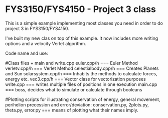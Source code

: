 FYS3150/FYS4150 - Project 3 class
============
This is a simple example implementing most classes you need in order to do project 3 in FYS3150/FYS4150. 

I've built my new clas on top of this example. It now includes more writing options and a velocity Verlet algorithm.

Code name and use:

#Class files + main and write.cpp
euler.cpp/h    ===   Euler Method
verletv.cpp/h  ===   Verlet Method
celestialbody.cpp/h === Creates Planets and Sun
solarsystem.cpp/h   === Inhabits the methods to calculate forces, energy etc.
vec3.cpp/h     ===   Vector class for vectorization purposes
write.cpp      ===   writes multiple files of positions in one execution
main.cpp       ===   boss, decides what to simulate or calculate through booleans

#Plotting scripts for illustrating conservation of energy, general movement, perihelion precession and error/deviation:
conservation.py, 2plots.py, theta.py, error.py === means of plotting what their names imply.
